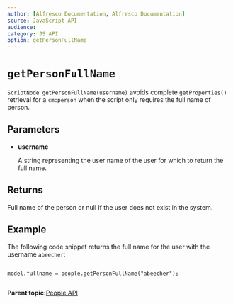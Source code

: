 ```yaml
---
author: [Alfresco Documentation, Alfresco Documentation]
source: JavaScript API
audience: 
category: JS API
option: getPersonFullName
---
```


# `getPersonFullName`

`ScriptNode getPersonFullName(username)` avoids complete `getProperties()` retrieval for a `cm:person` when the script only requires the full name of person.

## Parameters

-   **username**

    A string representing the user name of the user for which to return the full name.


## Returns

Full name of the person or null if the user does not exist in the system.

## Example

The following code snippet returns the full name for the user with the username `abeecher`:

```

model.fullname = people.getPersonFullName("abeecher");  
      
```

**Parent topic:**[People API](../references/API-JS-People.md)

